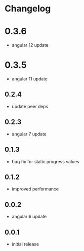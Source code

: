 # Changelog

# 0.3.6
- angular 12 update

# 0.3.5
- angular 11 update

## 0.2.4
- update peer deps

## 0.2.3
- angular 7 update

## 0.1.3
- bug fix for static progress values

## 0.1.2
- improved performance

## 0.0.2
- angular 6 update

## 0.0.1
- initial release
